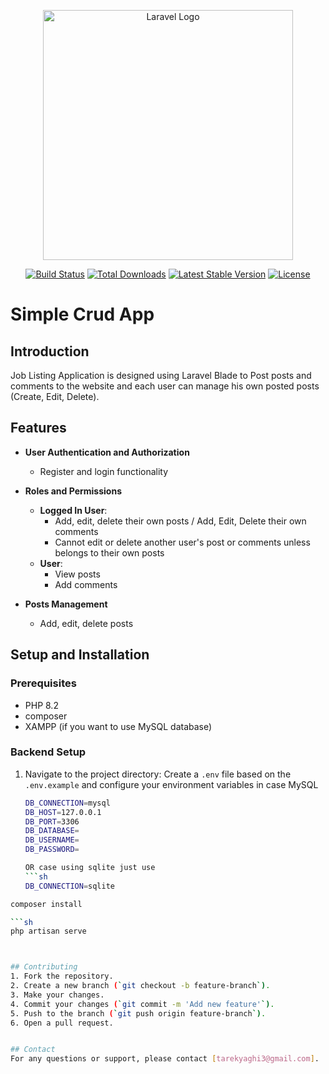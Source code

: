 <p align="center"><a href="https://laravel.com" target="_blank"><img src="https://raw.githubusercontent.com/laravel/art/master/logo-lockup/5%20SVG/2%20CMYK/1%20Full%20Color/laravel-logolockup-cmyk-red.svg" width="400" alt="Laravel Logo"></a></p>

<p align="center">
<a href="https://github.com/laravel/framework/actions"><img src="https://github.com/laravel/framework/workflows/tests/badge.svg" alt="Build Status"></a>
<a href="https://packagist.org/packages/laravel/framework"><img src="https://img.shields.io/packagist/dt/laravel/framework" alt="Total Downloads"></a>
<a href="https://packagist.org/packages/laravel/framework"><img src="https://img.shields.io/packagist/v/laravel/framework" alt="Latest Stable Version"></a>
<a href="https://packagist.org/packages/laravel/framework"><img src="https://img.shields.io/packagist/l/laravel/framework" alt="License"></a>
</p>

# Simple Crud App

## Introduction

Job Listing Application is designed using Laravel Blade to Post posts and comments to the website and each user can manage his own posted posts (Create, Edit, Delete). 

## Features

- **User Authentication and Authorization**

  - Register and login functionality

- **Roles and Permissions**

  
  - **Logged In User**:
    - Add, edit, delete their own posts / Add, Edit, Delete their own comments 
    - Cannot edit or delete another user's post or comments unless belongs to their own posts
  - **User**:
    - View posts
    - Add comments

- **Posts Management**

  - Add, edit, delete posts


## Setup and Installation

### Prerequisites
- PHP 8.2
- composer
- XAMPP (if you want to use MySQL database)

### Backend Setup
1. Navigate to the project directory:
   Create a `.env` file based on the `.env.example` and configure your environment variables in case MySQL
    ```sh
    DB_CONNECTION=mysql
    DB_HOST=127.0.0.1
    DB_PORT=3306
    DB_DATABASE=
    DB_USERNAME=
    DB_PASSWORD=
    
    OR case using sqlite just use
    ```sh
    DB_CONNECTION=sqlite
    
```sh
composer install

```sh
php artisan serve



## Contributing
1. Fork the repository.
2. Create a new branch (`git checkout -b feature-branch`).
3. Make your changes.
4. Commit your changes (`git commit -m 'Add new feature'`).
5. Push to the branch (`git push origin feature-branch`).
6. Open a pull request.


## Contact
For any questions or support, please contact [tarekyaghi3@gmail.com].
